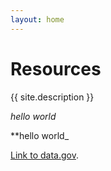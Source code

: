 ```yaml
---
layout: home
---
```

# Resources

{{ site.description }}

_hello world_

**hello world_

[Link to data.gov](https://data.gov).
